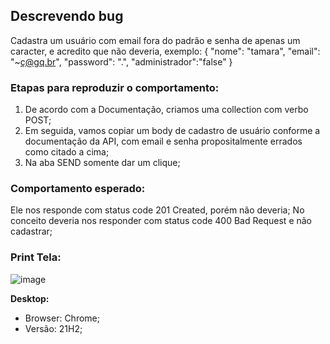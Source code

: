 ## Descrevendo bug 
Cadastra um usuário com email fora do padrão e senha de apenas um caracter, e acredito que não deveria, exemplo:
{
  "nome": "tamara",
  "email": "~ç@gq.br",
  "password": ".",
  "administrador":"false"
}

### Etapas para reproduzir o comportamento:

1. De acordo com a Documentação, criamos uma collection com verbo POST;
2. Em seguida, vamos copiar um body de cadastro de usuário conforme a documentação da API, com email e senha propositalmente errados como citado a cima;
3. Na aba SEND somente dar um clique;

### Comportamento esperado:
Ele nos responde com status code 201 Created, porém não deveria; 
No conceito deveria nos responder com status code 400 Bad Request e não cadastrar;

### Print Tela:

![image](https://user-images.githubusercontent.com/102266911/188257815-c0c46bda-b191-44a2-8fda-f702e70e87c7.png)

**Desktop:**
 - Browser: Chrome;
 - Versão: 21H2;
